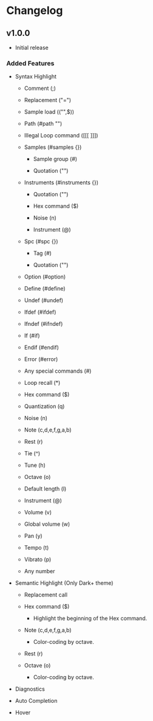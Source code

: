 # Changelog

## v1.0.0

- Initial release

### Added Features

- Syntax Highlight

  - Comment (;)

  - Replacement ("=")

  - Sample load (("",$))

  - Path (#path "")

  - Illegal Loop command (\[\[\[ \]\]\])

  - Samples (#samples {})

    - Sample group (#)

    - Quotation ("")

  - Instruments (#instruments {})

    - Quotation ("")

    - Hex command ($)

    - Noise (n)

    - Instrument (@)

  - Spc (#spc {})

    - Tag (#)

    - Quotation ("")

  - Option (#option)

  - Define (#define)

  - Undef (#undef)

  - Ifdef (#ifdef)

  - Ifndef (#ifndef)

  - If (#if)

  - Endif (#endif)

  - Error (#error)

  - Any special commands (#)

  - Loop recall (\*)

  - Hex command ($)

  - Quantization (q)

  - Noise (n)

  - Note (c,d,e,f,g,a,b)

  - Rest (r)

  - Tie (^)

  - Tune (h)

  - Octave (o)

  - Default length (l)

  - Instrument (@)

  - Volume (v)

  - Global volume (w)

  - Pan (y)

  - Tempo (t)

  - Vibrato (p)

  - Any number

- Semantic Highlight (Only Dark+ theme)

  - Replacement call

  - Hex command ($)

    - Highlight the beginning of the Hex command.

  - Note (c,d,e,f,g,a,b)

    - Color-coding by octave.

  - Rest (r)

  - Octave (o)

    - Color-coding by octave.

- Diagnostics
- Auto Completion

- Hover
